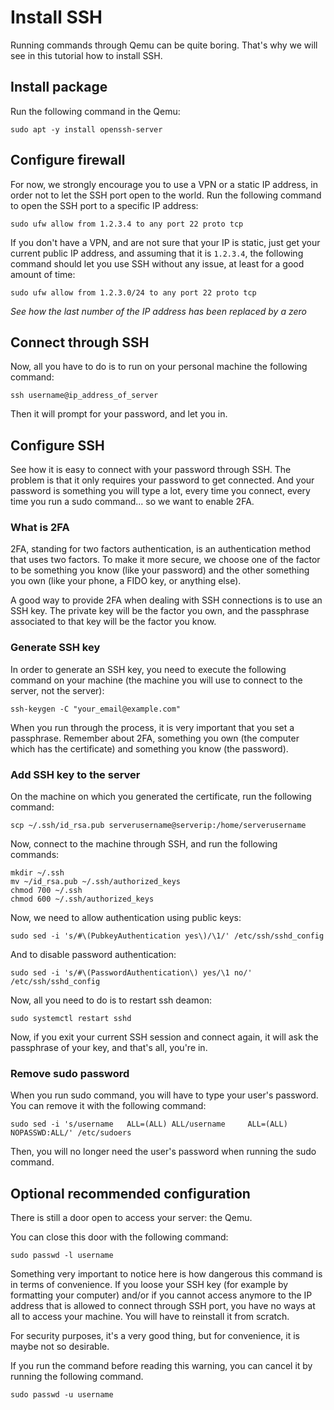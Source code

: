 # Install SSH

Running commands through Qemu can be quite boring. That's why we will see in this tutorial how to install SSH.

## Install package

Run the following command in the Qemu:

```
sudo apt -y install openssh-server
```

## Configure firewall

For now, we strongly encourage you to use a VPN or a static IP address, in order not to let the SSH port open to the world. Run the following command to open the SSH port to a specific IP address:

```
sudo ufw allow from 1.2.3.4 to any port 22 proto tcp
```

If you don't have a VPN, and are not sure that your IP is static, just get your current public IP address, and assuming that it is `1.2.3.4`, the following command should let you use SSH without any issue, at least for a good amount of time:

```
sudo ufw allow from 1.2.3.0/24 to any port 22 proto tcp
```
_See how the last number of the IP address has been replaced by a zero_

## Connect through SSH

Now, all you have to do is to run on your personal machine the following command:

```
ssh username@ip_address_of_server
```

Then it will prompt for your password, and let you in.

## Configure SSH

See how it is easy to connect with your password through SSH. The problem is that it only requires your password to get connected. And your password is something you will type a lot, every time you connect, every time you run a sudo command... so we want to enable 2FA.

### What is 2FA

2FA, standing for two factors authentication, is an authentication method that uses two factors. To make it more secure, we choose one of the factor to be something you know (like your password) and the other something you own (like your phone, a FIDO key, or anything else).

A good way to provide 2FA when dealing with SSH connections is to use an SSH key. The private key will be the factor you own, and the passphrase associated to that key will be the factor you know.

### Generate SSH key

In order to generate an SSH key, you need to execute the following command on your machine (the machine you will use to connect to the server, not the server):

```
ssh-keygen -C "your_email@example.com"
```

When you run through the process, it is very important that you set a passphrase. Remember about 2FA, something you own (the computer which has the certificate) and something you know (the password).

### Add SSH key to the server

On the machine on which you generated the certificate, run the following command:

```
scp ~/.ssh/id_rsa.pub serverusername@serverip:/home/serverusername
```

Now, connect to the machine through SSH, and run the following commands:

```
mkdir ~/.ssh
mv ~/id_rsa.pub ~/.ssh/authorized_keys
chmod 700 ~/.ssh
chmod 600 ~/.ssh/authorized_keys
```

Now, we need to allow authentication using public keys:

```
sudo sed -i 's/#\(PubkeyAuthentication yes\)/\1/' /etc/ssh/sshd_config
```

And to disable password authentication:

```
sudo sed -i 's/#\(PasswordAuthentication\) yes/\1 no/'  /etc/ssh/sshd_config
```

Now, all you need to do is to restart ssh deamon:

```
sudo systemctl restart sshd
```

Now, if you exit your current SSH session and connect again, it will ask the passphrase of your key, and that's all, you're in.

### Remove sudo password

When you run sudo command, you will have to type your user's password. You can remove it with the following command:

```
sudo sed -i 's/username   ALL=(ALL) ALL/username     ALL=(ALL) NOPASSWD:ALL/' /etc/sudoers
```

Then, you will no longer need the user's password when running the sudo command.

## Optional recommended configuration

There is still a door open to access your server: the Qemu.

You can close this door with the following command:

```
sudo passwd -l username
```

Something very important to notice here is how dangerous this command is in terms of convenience. If you loose your SSH key (for example by formatting your computer) and/or if you cannot access anymore to the IP address that is allowed to connect through SSH port, you have no ways at all to access your machine. You will have to reinstall it from scratch.

For security purposes, it's a very good thing, but for convenience, it is maybe not so desirable.

If you run the command before reading this warning, you can cancel it by running the following command.

```
sudo passwd -u username
```
